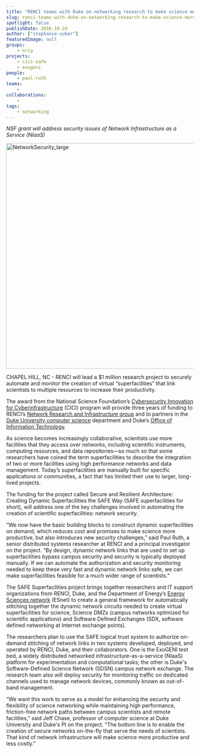 ```yaml
---
title: "RENCI teams with Duke on networking research to make science more productive"
slug: renci-teams-with-duke-on-networking-research-to-make-science-more-productive
spotlight: false
publishDate: 2016-10-24
author: ["stephanie-suber"]
featuredImage: null
groups:
    - nrig
projects:
    - cici-safe
    - exogeni
people:
    - paul-ruth
teams: 
    - 
collaborations:
    - 
tags:
    - networking
---
```

<em>NSF grant will address security issues of Network Infrastructure as a Service (NIaaS)</em>

<a href="https://renci.org/wp-content/uploads/2016/10/NetworkSecurity_large.jpg"><img class="aligncenter size-full wp-image-15713" src="https://renci.org/wp-content/uploads/2016/10/NetworkSecurity_large.jpg" alt="NetworkSecurity_large" width="960" height="604" /></a>

CHAPEL HILL, NC - RENCI will lead a $1 million research project to securely automate and monitor the creation of virtual “superfacilities” that link scientists to multiple resources to increase their productivity.

The award from the National Science Foundation’s <a href="https://www.nsf.gov/pubs/2016/nsf16533/nsf16533.htm">Cybersecurity Innovation for Cyberinfrastructure</a> (CICI) program will provide three years of funding to RENCI’s <a href="http://nrig.renci.org/">Network Research and Infrastructure group</a> and to partners in the <a href="http://www.cs.duke.edu/">Duke University computer science</a> department and Duke’s <a href="http://oit.duke.edu/">Office of Information Technology</a>.<!--more-->

As science becomes increasingly collaborative, scientists use more facilities that they access over networks, including scientific instruments, computing resources, and data repositories—so much so that some researchers have coined the term superfacilities to describe the integration of two or more facilities using high performance networks and data management. Today’s superfacilities are manually built for specific applications or communities, a fact that has limited their use to larger, long-lived projects.

The funding for the project called Secure and Resilient Architecture: Creating Dynamic Superfacilities the SAFE Way (SAFE superfacilities for short), will address one of the key challenges involved in automating the creation of scientific superfacilities: network security.

“We now have the basic building blocks to construct dynamic superfacilities on demand, which reduces cost and promises to make science more productive, but also introduces new security challenges,” said Paul Ruth, a senior distributed systems researcher at RENCI and a principal investigator on the project. “By design, dynamic network links that are used to set up superfacilities bypass campus security and security is typically deployed manually. If we can automate the authorization and security monitoring needed to keep these very fast and dynamic network links safe, we can make superfacilities feasible for a much wider range of scientists.”

The SAFE Superfacilities project brings together researchers and IT support organizations from RENCI, Duke, and the Department of Energy’s <a href="https://www.es.net/">Energy Sciences network</a> (ESnet) to create a general framework for automatically stitching together the dynamic network circuits needed to create virtual superfacilities for science, Science DMZs (campus networks optimized for scientific applications) and Software Defined Exchanges (SDX, software defined networking at Internet exchange points).

The researchers plan to use the SAFE logical trust system to authorize on-demand stitching of network links in two systems developed, deployed, and operated by RENCI, Duke, and their collaborators. One is the ExoGENI test bed, a widely distributed networked infrastructure-as-a-service (NIaaS) platform for experimentation and computational tasks; the other is Duke's Software-Defined Science Network (SDSN) campus network exchange. The research team also will deploy security for monitoring traffic on dedicated channels used to manage network devices, commonly known as out-of-band management.

“We want this work to serve as a model for enhancing the security and flexibility of science networking while maintaining high performance, friction-free network paths between campus scientists and remote facilities,” said Jeff Chase, professor of computer science at Duke University and Duke's PI on the project. “The bottom line is to enable the creation of secure networks on-the-fly that serve the needs of scientists. That kind of network infrastructure will make science more productive and less costly.”
